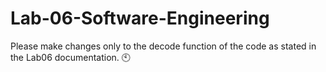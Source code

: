 # Lab-06-Software-Engineering

Please make changes only to the decode function of the code as stated in the Lab06 documentation. 🕙
